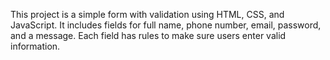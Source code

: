 This project is a simple form with validation using HTML, CSS, and JavaScript. 
It includes fields for full name, phone number, email, password, and a message. 
Each field has rules to make sure users enter valid information.
